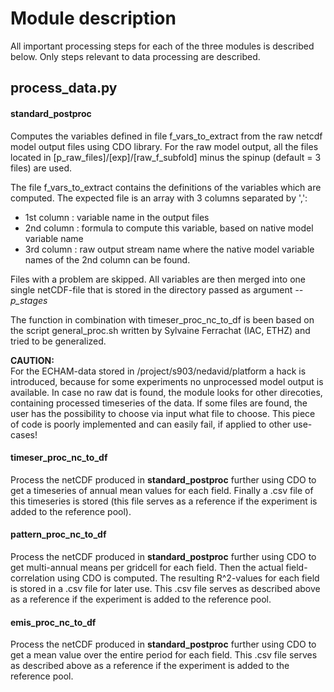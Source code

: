 # Module description
All important processing steps for each of the three modules is described below. Only steps relevant to data processing are described.

## process_data.py

#### standard_postproc
Computes the variables defined in file 
f_vars_to_extract from the raw netcdf model output files using CDO library.
For the raw model output, all the files located in [p_raw_files]/[exp]/[raw_f_subfold] 
minus the spinup (default = 3 files) are used.

The file f_vars_to_extract 
contains the definitions of the variables which are computed. 
The expected file is an array with 3 columns separated by ',':
- 1st column : variable name in the output files
- 2nd column : formula to compute this variable, based on native model variable name
- 3rd column : raw output stream name where the native model variable names of the 2nd column can be found. 

Files with a problem are skipped. All variables are then merged into one single netCDF-file that is stored in
the directory passed as argument *--p_stages*

The function in combination with timeser_proc_nc_to_df is been based on the script general_proc.sh written by 
Sylvaine Ferrachat (IAC, ETHZ) and tried to be generalized.

**CAUTION:**  
For the ECHAM-data stored in /project/s903/nedavid/platform a hack is introduced, because for some experiments no unprocessed model output
is available. In case no raw dat is found, the module looks for other direcoties, containing processed timeseries of the data. If some files are found, the user 
has the possibility to choose via input what file to choose.
This piece of code is poorly implemented and can easily fail, if applied to other use-cases!


#### timeser_proc_nc_to_df
Process the netCDF produced in **standard_postproc** further using CDO to get a timeseries of annual mean values for each field.
Finally a .csv file of this timeseries is stored (this file serves as a reference if the experiment is added to the reference pool).

#### pattern_proc_nc_to_df
Process the netCDF produced in **standard_postproc** further using CDO to get multi-annual means per gridcell for each field.
Then the actual field-correlation using CDO is computed. The resulting R^2-values for each field is stored in a .csv file for later use.
This .csv file serves as described above as a reference if the experiment is added to the reference pool.

#### emis_proc_nc_to_df
Process the netCDF produced in **standard_postproc** further using CDO to get a mean value over the entire period for each field.
This .csv file serves as described above as a reference if the experiment is added to the reference pool.
